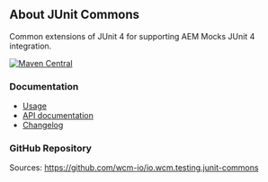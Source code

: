 ## About JUnit Commons

Common extensions of JUnit 4 for supporting AEM Mocks JUnit 4 integration.

[![Maven Central](https://img.shields.io/maven-central/v/io.wcm/io.wcm.testing.junit-commons)](https://repo1.maven.org/maven2/io/wcm/io.wcm.testing.junit-commons/)


### Documentation

* [Usage](usage.html)
* [API documentation](apidocs/)
* [Changelog](changes-report.html)


### GitHub Repository

Sources: https://github.com/wcm-io/io.wcm.testing.junit-commons
